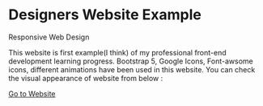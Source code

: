 # Designers Website Example
Responsive Web Design

This website is first example(I think) of my professional front-end development learning progress. Bootstrap 5, Google Icons, Font-awsome icons, different
animations have been used in this website. You can check the visual appearance of website from below : 

<a href="https://shamilx.github.io/designers-website">Go to Website </a>
